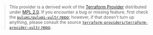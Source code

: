 > This provider is a derived work of the [Terraform Provider](https://github.com/terraform-providers/terraform-provider-vultr)
> distributed under [MPL 2.0](https://www.mozilla.org/en-US/MPL/2.0/). If you encounter a bug or missing feature,
> first check the [`pulumi/pulumi-vultr` repo](https://github.com/pulumi/pulumi-vultr/issues); however, if that doesn't turn up anything,
> please consult the source [`terraform-providers/terraform-provider-vultr` repo](https://github.com/terraform-providers/terraform-provider-vultr/issues).
